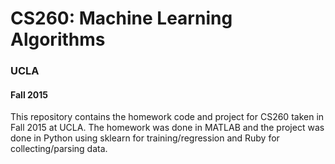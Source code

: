 # CS260: Machine Learning Algorithms

### UCLA
#### Fall 2015

This repository contains the homework code and project for CS260 taken in Fall 2015 at UCLA. The homework was done in MATLAB and the project was done in Python using sklearn for training/regression and Ruby for collecting/parsing data.
